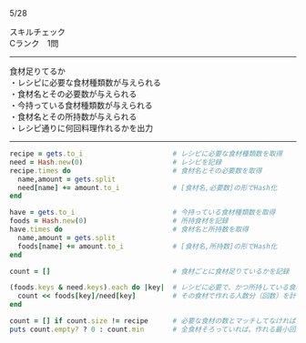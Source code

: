 5/28
 
スキルチェック  
Cランク　1問  
 
-------------------------------------------
食材足りてるか  
・レシピに必要な食材種類数が与えられる    
・食材名とその必要数が与えられる  
・今持っている食材種類数が与えられる  
・食材名とその所持数が与えられる  
・レシピ通りに何回料理作れるかを出力  
   
-------------------------------------------
 
```ruby
recipe = gets.to_i                      # レシピに必要な食材種類数を取得
need = Hash.new(0)                      # レシピを記録
recipe.times do                         # 食材名とその必要数を取得
  name,amount = gets.split
  need[name] += amount.to_i             # [食材名,必要数]の形でHash化
end

have = gets.to_i                        # 今持っている食材種類数を取得
foods = Hash.new(0)                     # 所持食材を記録
have.times do                           # 食材名と所持数を取得
  name,amount = gets.split
  foods[name] += amount.to_i            # [食材名,所持数]の形でHash化
end

count = []                              # 食材ごとに食材足りているかを記録

(foods.keys & need.keys).each do |key|  # レシピに必要で、かつ所持している食材だけを対象に
  count << foods[key]/need[key]         # その食材で作れる人数分（回数）を計算し追加
end

count = [] if count.size != recipe      # 必要な食材の数とマッチしてなければ、どれかが足りてない → 0人前と判断
puts count.empty? ? 0 : count.min       # 全食材そろっていれば、作れる最小回数を出力。そうでない場合0
```
